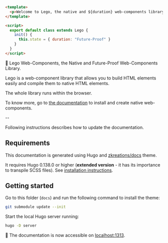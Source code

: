 ```html
<template>
  <p>Welcome to Lego, the native and ${duration} web-components library.</p>
</template>

<script>
  export default class extends Lego {
    init() {
      this.state = { duration: "Future-Proof" }
    }
  }
</script>
```

🚀 Lego Web-Components, the Native and Future-Proof Web-Components Library.

Lego is a web-component library that allows you to build HTML elements easily and compile them to native HTML elements.

The whole library runs within the browser.

To know more, go to [the documentation](https://lego.js.org/) to install and create native web-components.

--

Following instructions describes how to update the documentation.

## Requirements

This documentation is generated using Hugo and [zkreations/docs](https://github.com/zkreations/docs) theme.

It requires Hugo 0.138.0 or higher (**extended version** - it has its importance to transpile SCSS files). See [installation instructions](https://gohugo.io/installation/).

## Getting started

Go to this folder (`docs`) and run the following command to install the theme:

```bash
git submodule update --init
```

Start the local Hugo server running:

```bash
hugo -D server
```

🚀 The documentation is now accessible on [localhost:1313](http://localhost:1313).
